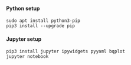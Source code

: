 #### Python setup
```
sudo apt install python3-pip
pip3 install --upgrade pip
```

#### Jupyter setup
```
pip3 install jupyter ipywidgets pyyaml bqplot
jupyter notebook
```
